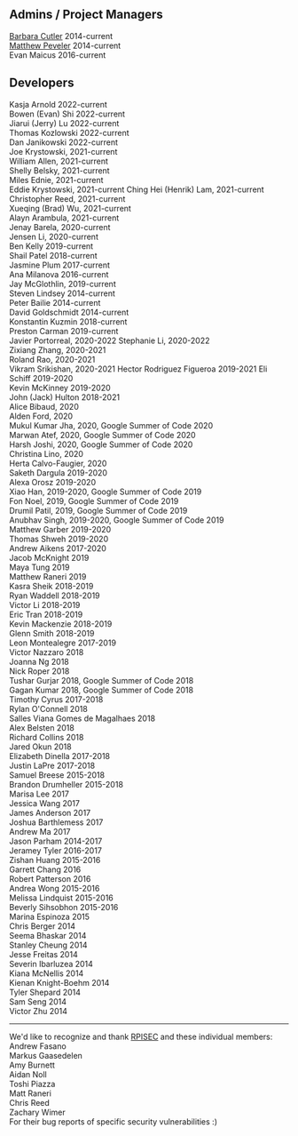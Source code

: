 ## Admins / Project Managers  
[Barbara Cutler](http://www.cs.rpi.edu/~cutler/) 2014-current  
[Matthew Peveler](http://mpeveler.com/) 2014-current  
Evan Maicus 2016-current  

## Developers  

Kasja Arnold 2022-current  
Bowen (Evan) Shi 2022-current  
Jiarui (Jerry) Lu 2022-current  
Thomas Kozlowski 2022-current  
Dan Janikowski 2022-current  
Joe Krystowski, 2021-current  
William Allen, 2021-current  
Shelly Belsky, 2021-current  
Miles Ednie, 2021-current  
Eddie Krystowski, 2021-current 
Ching Hei (Henrik) Lam, 2021-current  
Christopher Reed, 2021-current  
Xueqing (Brad) Wu, 2021-current  
Alayn Arambula, 2021-current  
Jenay Barela, 2020-current  
Jensen Li, 2020-current  
Ben Kelly 2019-current  
Shail Patel 2018-current  
Jasmine Plum 2017-current  
Ana Milanova 2016-current  
Jay McGlothlin, 2019-current  
Steven Lindsey 2014-current  
Peter Bailie 2014-current  
David Goldschmidt 2014-current  
Konstantin Kuzmin 2018-current  
Preston Carman 2019-current  
Javier Portorreal, 2020-2022 
Stephanie Li, 2020-2022  
Zixiang Zhang, 2020-2021  
Roland Rao, 2020-2021  
Vikram Srikishan, 2020-2021 
Hector Rodriguez Figueroa 2019-2021 
Eli Schiff 2019-2020  
Kevin McKinney 2019-2020  
John (Jack) Hulton 2018-2021  
Alice Bibaud, 2020  
Alden Ford, 2020  
Mukul Kumar Jha, 2020, Google Summer of Code 2020  
Marwan Atef, 2020, Google Summer of Code 2020  
Harsh Joshi, 2020, Google Summer of Code 2020  
Christina Lino, 2020  
Herta Calvo-Faugier, 2020  
Saketh Dargula 2019-2020  
Alexa Orosz 2019-2020  
Xiao Han, 2019-2020, Google Summer of Code 2019  
Fon Noel, 2019, Google Summer of Code 2019  
Drumil Patil, 2019, Google Summer of Code 2019  
Anubhav Singh, 2019-2020, Google Summer of Code 2019  
Matthew Garber 2019-2020  
Thomas Shweh 2019-2020  
Andrew Aikens 2017-2020  
Jacob McKnight 2019  
Maya Tung 2019  
Matthew Raneri 2019  
Kasra Sheik 2018-2019  
Ryan Waddell 2018-2019  
Victor Li 2018-2019  
Eric Tran 2018-2019  
Kevin Mackenzie 2018-2019  
Glenn Smith 2018-2019  
Leon Montealegre 2017-2019  
Victor Nazzaro 2018  
Joanna Ng 2018  
Nick Roper 2018  
Tushar Gurjar 2018, Google Summer of Code 2018  
Gagan Kumar  2018, Google Summer of Code 2018  
Timothy Cyrus 2017-2018  
Rylan O'Connell 2018  
Salles Viana Gomes de Magalhaes 2018  
Alex Belsten 2018  
Richard Collins 2018  
Jared Okun 2018  
Elizabeth Dinella 2017-2018  
Justin LaPre 2017-2018  
Samuel Breese 2015-2018  
Brandon Drumheller 2015-2018  
Marisa Lee 2017  
Jessica Wang 2017  
James Anderson 2017  
Joshua Barthlemess 2017  
Andrew Ma 2017  
Jason Parham 2014-2017  
Jeramey Tyler 2016-2017  
Zishan Huang 2015-2016  
Garrett Chang 2016  
Robert Patterson 2016  
Andrea Wong 2015-2016  
Melissa Lindquist 2015-2016  
Beverly Sihsobhon 2015-2016  
Marina Espinoza 2015  
Chris Berger 2014  
Seema Bhaskar 2014  
Stanley Cheung 2014  
Jesse Freitas 2014  
Severin Ibarluzea 2014  
Kiana McNellis 2014  
Kienan Knight-Boehm 2014  
Tyler Shepard 2014  
Sam Seng 2014  
Victor Zhu 2014  

------------------------------  
We'd like to recognize and thank [RPISEC](https://rpis.ec/) and these individual members:  
Andrew Fasano  
Markus Gaasedelen  
Amy Burnett  
Aidan Noll  
Toshi Piazza  
Matt Raneri  
Chris Reed  
Zachary Wimer  
For their bug reports of specific security vulnerabilities :)  
